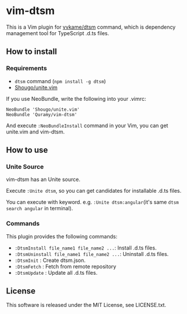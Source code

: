 # vim-dtsm

This is a Vim plugin for [vvkame/dtsm](https://github.com/vvakame/dtsm) command, which is dependency management tool for TypeScript .d.ts files.

## How to install
### Requirements

* `dtsm` command (`npm install -g dtsm`)
* [Shougo/unite.vim](https://github.com/Shougo/unite.vim)

If you use NeoBundle, write the following into your .vimrc:

```vim
NeoBundle 'Shougo/unite.vim'
NeoBundle 'Quramy/vim-dtsm'
```

And execute `:NeoBundleInstall` command in your Vim, you can get unite.vim and vim-dtsm.

## How to use
### Unite Source
vim-dtsm has an Unite source.

Execute `:Unite dtsm`, so you can get candidates for installable .d.ts files.

You can execute with keyword. e.g. `:Unite dtsm:angular`(it's same `dtsm search angular` in terminal).

### Commands
This plugin provides the following commands:

* `:DtsmInstall file_name1 file_name2 ...`: Install .d.ts files.
* `:DtsmUninstall file_name1 file_name2 ...`: Uninstall .d.ts files.
* `:DtsmInit` : Create dtsm.json.
* `:DtsmFetch` : Fetch from remote repository
* `:DtsmUpdate` : Update all .d.ts files.

## License
This software is released under the MIT License, see LICENSE.txt.

